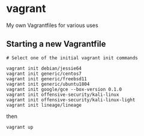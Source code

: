 # vagrant

My own Vagrantfiles for various uses

## Starting a new Vagrantfile
```
# Select one of the initial vagrant init commands

vagrant init debian/jessie64
vagrant init generic/centos7
vagrant init generic/freebsd11
vagrant init generic/ubuntu1804
vagrant init google/gce --box-version 0.1.0
vagrant init offensive-security/kali-linux
vagrant init offensive-security/kali-linux-light
vagrant init lineage/lineage

```

then

```
vagrant up
```
